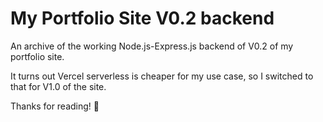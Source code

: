 # My Portfolio Site V0.2 backend
An archive of the working Node.js-Express.js backend of V0.2 of my portfolio site.

It turns out Vercel serverless is cheaper for my use case, so I switched to that for V1.0 of the site.

Thanks for reading! 🤠
